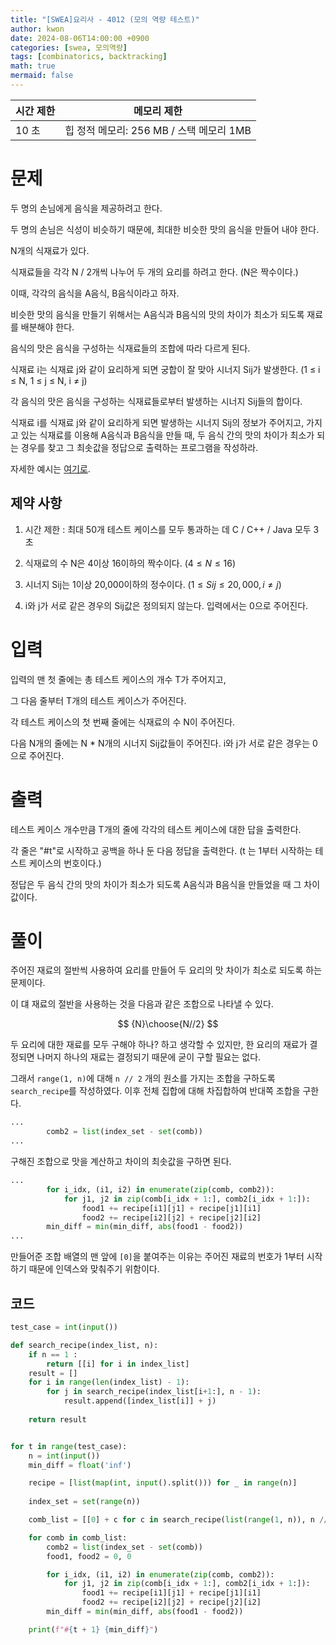 ```yaml
---
title: "[SWEA]요리사 - 4012 (모의 역량 테스트)"
author: kwon
date: 2024-08-06T14:00:00 +0900
categories: [swea, 모의역량]
tags: [combinatorics, backtracking]
math: true
mermaid: false
---
```


| 시간 제한 | 메모리 제한 |
| --- | --- |
| 10 초 | 힙 정적 메모리: 256 MB / 스택 메모리 1MB |

# 문제


두 명의 손님에게 음식을 제공하려고 한다.

두 명의 손님은 식성이 비슷하기 때문에, 최대한 비슷한 맛의 음식을 만들어 내야 한다.

N개의 식재료가 있다.

식재료들을 각각 N / 2개씩 나누어 두 개의 요리를 하려고 한다. (N은 짝수이다.)

이때, 각각의 음식을 A음식, B음식이라고 하자.

비슷한 맛의 음식을 만들기 위해서는 A음식과 B음식의 맛의 차이가 최소가 되도록 재료를 배분해야 한다.

음식의 맛은 음식을 구성하는 식재료들의 조합에 따라 다르게 된다.

 

식재료 i는 식재료 j와 같이 요리하게 되면 궁합이 잘 맞아 시너지 Sij가 발생한다. (1 ≤ i ≤ N, 1 ≤ j ≤ N, i ≠ j)

각 음식의 맛은 음식을 구성하는 식재료들로부터 발생하는 시너지 Sij들의 합이다.

 

식재료 i를 식재료 j와 같이 요리하게 되면 발생하는 시너지 Sij의 정보가 주어지고, 가지고 있는 식재료를 이용해 A음식과 B음식을 만들 때, 두 음식 간의 맛의 차이가 최소가 되는 경우를 찾고 그 최솟값을 정답으로 출력하는 프로그램을 작성하라.

 
자세한 예시는 [여기로](https://swexpertacademy.com/main/talk/solvingClub/problemView.do?solveclubId=AZC_w6Z6yygDFAQW&contestProbId=AWIeUtVakTMDFAVH&probBoxId=AZDJUP6q-fgDFAVs&type=PROBLEM&problemBoxTitle=2d_recommend&problemBoxCnt=2&&&&&&).

## 제약 사항

1. 시간 제한 : 최대 50개 테스트 케이스를 모두 통과하는 데 C / C++ / Java 모두 3초

2. 식재료의 수 N은 4이상 16이하의 짝수이다. $(4 ≤ N ≤ 16)$

3. 시너지 Sij는 1이상 20,000이하의 정수이다. $(1 ≤ Sij ≤ 20,000, i ≠ j)$

4. i와 j가 서로 같은 경우의 Sij값은 정의되지 않는다. 입력에서는 0으로 주어진다.

# 입력

입력의 맨 첫 줄에는 총 테스트 케이스의 개수 T가 주어지고,

그 다음 줄부터 T개의 테스트 케이스가 주어진다.

각 테스트 케이스의 첫 번째 줄에는 식재료의 수 N이 주어진다.

다음 N개의 줄에는 N * N개의 시너지 Sij값들이 주어진다. i와 j가 서로 같은 경우는 0으로 주어진다.

# 출력

테스트 케이스 개수만큼 T개의 줄에 각각의 테스트 케이스에 대한 답을 출력한다.

각 줄은 "#t"로 시작하고 공백을 하나 둔 다음 정답을 출력한다. (t 는 1부터 시작하는 테스트 케이스의 번호이다.)

정답은 두 음식 간의 맛의 차이가 최소가 되도록 A음식과 B음식을 만들었을 때 그 차이 값이다.

# 풀이

주어진 재료의 절반씩 사용하여 요리를 만들어 두 요리의 맛 차이가 최소로 되도록 하는 문제이다.

이 댸 재료의 절반을 사용하는 것을 다음과 같은 조합으로 나타낼 수 있다.

$$
{N}\choose{N//2}
$$

두 요리에 대한 재료를 모두 구해야 하나? 하고 생각할 수 있지만, 한 요리의 재료가 결정되면 나머지 하나의 재료는 결정되기 때문에 굳이 구할 필요는 없다.     

그래서 `range(1, n)`에 대해 `n // 2` 개의 원소를 가지는 조합을 구하도록 `search_recipe`를 작성하였다. 이후 전체 집합에 대해 차집합하여 반대쪽 조합을 구한다.

```py
...
        comb2 = list(index_set - set(comb))
...
```

구해진 조합으로 맛을 계산하고 차이의 최솟값을 구하면 된다.

```py
...
        for i_idx, (i1, i2) in enumerate(zip(comb, comb2)):
            for j1, j2 in zip(comb[i_idx + 1:], comb2[i_idx + 1:]):
                food1 += recipe[i1][j1] + recipe[j1][i1]
                food2 += recipe[i2][j2] + recipe[j2][i2]
        min_diff = min(min_diff, abs(food1 - food2))
...
```

만들어준 조합 배열의 맨 앞에 `[0]`을 붙여주는 이유는 주어진 재료의 번호가 1부터 시작하기 때문에 인덱스와 맞춰주기 위함이다.

## 코드

```py
test_case = int(input())

def search_recipe(index_list, n):
    if n == 1 :
        return [[i] for i in index_list]
    result = []
    for i in range(len(index_list) - 1):
        for j in search_recipe(index_list[i+1:], n - 1):
            result.append([index_list[i]] + j)
    
    return result


for t in range(test_case):
    n = int(input())
    min_diff = float('inf')

    recipe = [list(map(int, input().split())) for _ in range(n)]
    
    index_set = set(range(n))

    comb_list = [[0] + c for c in search_recipe(list(range(1, n)), n // 2 - 1)]

    for comb in comb_list:
        comb2 = list(index_set - set(comb))
        food1, food2 = 0, 0

        for i_idx, (i1, i2) in enumerate(zip(comb, comb2)):
            for j1, j2 in zip(comb[i_idx + 1:], comb2[i_idx + 1:]):
                food1 += recipe[i1][j1] + recipe[j1][i1]
                food2 += recipe[i2][j2] + recipe[j2][i2]
        min_diff = min(min_diff, abs(food1 - food2))

    print(f"#{t + 1} {min_diff}")
```